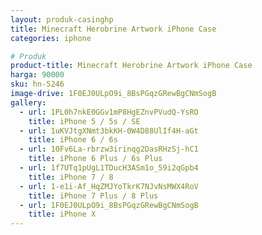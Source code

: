 ```yaml
---
layout: produk-casinghp
title: Minecraft Herobrine Artwork iPhone Case
categories: iphone

# Produk
product-title: Minecraft Herobrine Artwork iPhone Case
harga: 90000
sku: hn-5246
image-drive: 1F0EJ0ULpO9i_8BsPGqzGRewBgCNmSogB
gallery:
  - url: 1PL0h7nkE0GGv1mP8HgEZnvPVudQ-YsRO
    title: iPhone 5 / 5s / SE
  - url: 1uKVJtgXNmt3bkKH-0W4D88UlIf4H-aGt
    title: iPhone 6 / 6s
  - url: 10Fv6La-rbrzw3irinqg2DasRHzSj-hC1
    title: iPhone 6 Plus / 6s Plus
  - url: 1f7UTq1pUgL1TDucH3ASm1o_59i2qGpb4
    title: iPhone 7 / 8
  - url: 1-e1i-Af_HqZMJYoTkrK7NJvNsMWX4RoV
    title: iPhone 7 Plus / 8 Plus
  - url: 1F0EJ0ULpO9i_8BsPGqzGRewBgCNmSogB
    title: iPhone X
---
```

